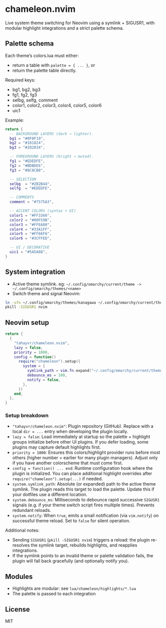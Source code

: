 # chameleon.nvim

Live system theme switching for Neovim using a symlink + SIGUSR1, with modular highlight integrations and a strict palette schema.

## Palette schema

Each theme’s colors.lua must either:

- return a table with `palette = { ... }`, or
- return the palette table directly.

Required keys:

- bg1, bg2, bg3
- fg1, fg2, fg3
- selbg, selfg, comment
- color1, color2, color3, color4, color5, color6
- uic1

Example:

```lua
return {
  -- BACKGROUND LAYERS (dark → lighter).
  bg1 = "#0F0F19",
  bg2 = "#181824",
  bg3 = "#202034",

  -- FOREGROUND LAYERS (bright → muted).
  fg1 = "#EDEDFE",
  fg2 = "#BDBDE6",
  fg3 = "#8C8CB8",

  -- SELECTION
  selbg  = "#2B2B44",
  selfg  = "#EDEDFE",

  -- COMMENTS
  comment = "#7575A3",

  -- ACCENT COLORS (syntax + UI)
  color1 = "#FF3366",
  color2 = "#00F59B",
  color3 = "#FFEA00",
  color4 = "#33A1FF",
  color5 = "#FF66F6",
  color6 = "#3CFFED",

  -- UI / DECORATIVE
  uic1 = "#5A5A88",
}
```

## System integration

- Active theme symlink. eg: `~/.config/omarchy/current/theme -> ~/.config/omarchy/themes/<name>`
- Switch theme and signal Neovim:

```bash
ln -sfn ~/.config/omarchy/themes/kanagawa ~/.config/omarchy/current/theme
pkill -SIGUSR1 nvim
```

## Neovim setup

```lua
return {
  {
    "tahayvr/chameleon.nvim",
    lazy = false,
    priority = 1000,
    config = function()
      require("chameleon").setup({
        system = {
          symlink_path = vim.fn.expand("~/.config/omarchy/current/theme"),
          debounce_ms = 100,
          notify = false,
        },
      })
    end,
  },
}
```

### Setup breakdown

- `"tahayvr/chameleon.nvim"`: Plugin repository (GitHub). Replace with a local `dir = ...` entry when developing the plugin locally.
- `lazy = false`: Load immediately at startup so the palette + highlight groups initialize before other UI plugins. If you defer loading, some plugins may capture default highlights first.
- `priority = 1000`: Ensures this colors/highlight provider runs before most others (higher number = earlier for many plugin managers). Adjust only if you have another colorscheme that must come first.
- `config = function() ... end`: Runtime configuration hook where the plugin is initialized. You can place additional highlight overrides after `require("chameleon").setup(...)` if needed.
- `system.symlink_path`: Absolute (or expanded) path to the active theme symlink. The plugin reads this target to load the palette. Update this if your dotfiles use a different location.
- `system.debounce_ms`: Milliseconds to debounce rapid successive `SIGUSR1` signals (e.g. if your theme switch script fires multiple times). Prevents redundant reloads.
- `system.notify`: When `true`, emits a small notification (via `vim.notify`) on successful theme reload. Set to `false` for silent operation.

Additional notes:

- Sending `SIGUSR1` (`pkill -SIGUSR1 nvim`) triggers a reload: the plugin re-resolves the symlink target, rebuilds highlights, and reapplies integrations.
- If the symlink points to an invalid theme or palette validation fails, the plugin will fall back gracefully (and optionally notify you).

## Modules

- Highlights are modular: see `lua/chameleon/highlights/*.lua`
- The palette is passed to each integration

## License

MIT
